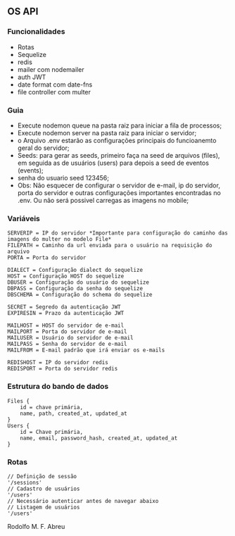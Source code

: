 ## OS API

### Funcionalidades
- Rotas
- Sequelize
- redis
- mailer com nodemailer
- auth JWT
- date format com date-fns
- file controller com multer

### Guia
- Execute nodemon queue na pasta raiz para iniciar a fila de processos;
- Execute nodemon server na pasta raiz para iniciar o servidor;
- o Arquivo .env estarão as configurações principais do funcioanemto geral do servidor;
- Seeds: para gerar as seeds, primeiro faça na seed de arquivos (files), em seguida as de usuários (users) para depois a seed de eventos (events);
- senha do usuario seed 123456;
- Obs: Não esquecer de configurar o servidor de e-mail, ip do servidor, porta do servidor e outras configurações importantes encontradas no .env. Ou não será possivel carregas as imagens no mobile;

### Variáveis
```
SERVERIP = IP do servidor *Importante para configuração do caminho das imagens do multer no modelo File*
FILEPATH = Caminho da url enviada para o usuário na requisição do arquivo
PORTA = Porta do servidor

DIALECT = Configuração dialect do sequelize
HOST = Configuração HOST do sequelize
DBUSER = Configuração do usuário do sequelize
DBPASS = Configuração da senha do sequelize
DBSCHEMA = Configuração do schema do sequelize

SECRET = Segredo da autenticação JWT
EXPIRESIN = Prazo da autenticação JWT

MAILHOST = HOST do servidor de e-mail
MAILPORT = Porta do servidor de e-mail
MAILUSER = Usuário do servidor de e-mail
MAILPASS = Senha do servidor de e-mail
MAILFROM = E-mail padrão que irá enviar os e-mails

REDISHOST = IP do servidor redis
REDISPORT = Porta do servidor redis
```

### Estrutura do bando de dados
```
Files {
    id = chave primária,
    name, path, created_at, updated_at
}
Users {
    id = Chave primária,
    name, email, password_hash, created_at, updated_at
}
```

### Rotas
```
// Definição de sessão
'/sessions'
// Cadastro de usuários
'/users'
// Necessário autenticar antes de navegar abaixo
// Listagem de usuários
'/users'
```

Rodolfo M. F. Abreu
